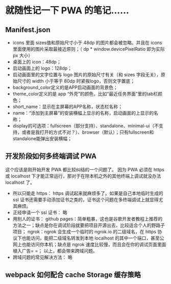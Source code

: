 # 就随性记一下 PWA 的笔记……

## Manifest.json
- icons 里面 sizes值和原始尺寸小于 48dp 的图片都会被忽略。并且在 icons 里面使用的图片采取最接近原则；（ dp * window.devicePixelRatio 即为实际 px 大小）
- 桌面上的 icon：48dp；
- 启动画面上的 logo：128dp；
- 启动画面里的文字位置与 logo 图片的原始尺寸有关（和 sizes 字段无关），原始尺寸的 width 小于等于 80dp 时紧挨logo，否则文字置底；
- background_color定义的是APP启动画面的背景色；
- theme_color定义的是 app “外壳”的颜色，比如“最近任务界面”里的tab栏颜色；
- short_name：显示在主屏幕的APP名称，状态栏名称；
- name：“添加到主屏幕”的安装横幅上显示的名称，启动画面的上显示的名称；
- display的可选项：fullscreen（部分支持）、standalone、minimal-ui（不支持，或者是我打开的方式不对？）、browser（默认）；只有fullscreen和standalone能弹出安装横幅；

## 开发阶段如何多终端调试 PWA
这个应该是刚开始开发 PWA 都比较纠结的一个问题了。
因为 PWA 必须在 https 或 localhost 下才能正常运行，那对于在除本机之外的其他终端上调试就没办法 localhost 了。
- 所以只能走 https：
https 调试起来就麻烦多了。如果是自己本地临时生成的 ssl 证书还需要手动添加证书之类的，证书这个问题在多终端调试上就显得尤其麻烦。
- 正经申请一个 ssl 证书：
略
- 用别人的证书：
github pages：简单粗暴，这也是谷歌开发者教程上推荐的方法之一；缺点是你在调试阶段就要把项目开源出去，比较适合个人的野路子项目；
ngrok：ngrok 会生成一个临时的 ngrok.io 的二级域名，在 https 协议下也能访问，能把二级域名转发到本地 localhost 的其中一个端口，甚至公网上也能访问你本机；缺点是 ngrok 速度比较慢，而且会在你的调试页面里面植入广告= =；
以上，都会带来跨域问题。
- 跨域问题的常见解决方法：
略

## webpack 如何配合 cache Storage 缓存策略
